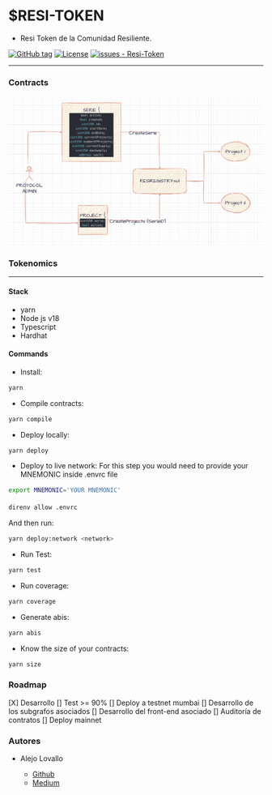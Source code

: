 # $RESI-TOKEN

- Resi Token de la Comunidad Resiliente.

[![GitHub tag](https://img.shields.io/github/tag/Comunidad-Resiliente/Resi-Token?include_prereleases=&sort=semver&color=blue)](https://github.com/Comunidad-Resiliente/Resi-Token/releases/)
[![License](https://img.shields.io/badge/License-MIT-blue)](#license)
[![issues - Resi-Token](https://img.shields.io/github/issues/Comunidad-Resiliente/Resi-Token)](https://github.com/Comunidad-Resiliente/Resi-Token/issues)

---

### Contracts

![ResiRegistry-one](./docs/imgs/RegistryOne.png)

### Tokenomics

---

#### Stack

- yarn
- Node js v18
- Typescript
- Hardhat

#### Commands

- Install:

```bash
yarn
```

- Compile contracts:

```bash
yarn compile
```

- Deploy locally:

```bash
yarn deploy
```

- Deploy to live network: For this step you would need to provide your MNEMONIC inside .envrc file

```bash
export MNEMONIC='YOUR MNEMONIC'

direnv allow .envrc
```

And then run:

```bash
yarn deploy:network <network>
```

- Run Test:

```bash
yarn test
```

- Run coverage:

```bash
yarn coverage
```

- Generate abis:

```bash
yarn abis
```

- Know the size of your contracts:

```bash
yarn size
```

### Roadmap

[X] Desarrollo
[] Test >= 90%
[] Deploy a testnet mumbai
[] Desarrollo de los subgrafos asociados
[] Desarrollo del front-end asociado
[] Auditoría de contratos
[] Deploy mainnet

### Autores

- Alejo Lovallo

  - [Github](https://github.com/AlejoLovallo)
  - [Medium](https://alejolovallo.medium.com/)
